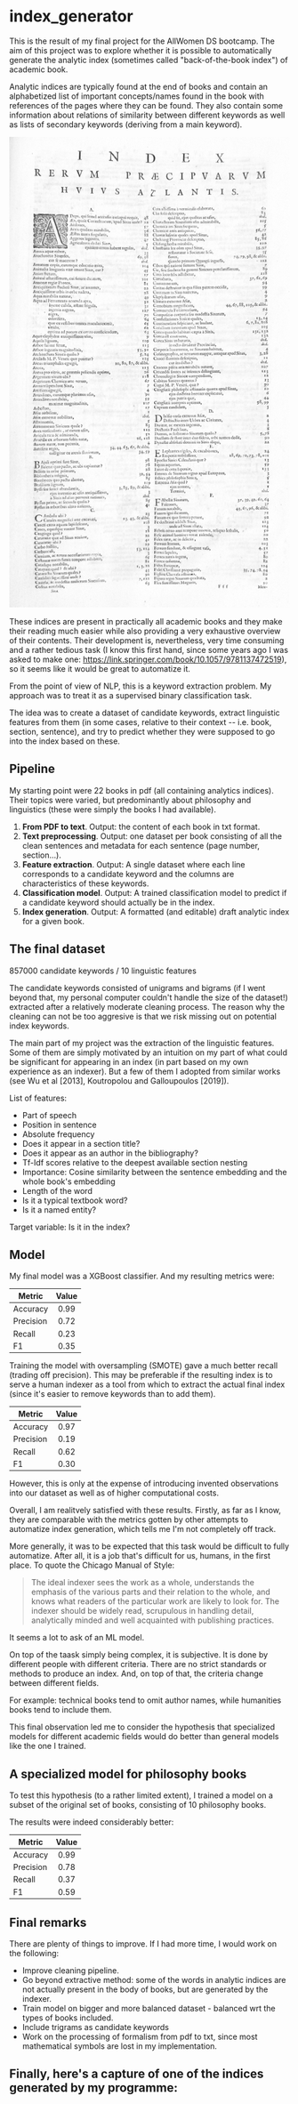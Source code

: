 # index_generator

This is the result of my final project for the AllWomen DS bootcamp. The aim of this project was to explore whether it is possible to automatically generate the analytic index (sometimes called "back-of-the-book index") of academic book.

Analytic indices are typically found at the end of books and contain an alphabetized list of important concepts/names found in the book with references of the pages where they can be found. They also contain some information about relations of similarity between different keywords as well as lists of secondary keywords (deriving from a main keyword).

![A very old index](./doc/Novus_Atlas_Sinensis_-_First_page_of_the_index.jpg "A very old index")


These indices are present in practically all academic books and they make their reading much easier while also providing a very exhaustive overview of their contents. Their development is, nevertheless, very time consuming and a rather tedious task (I know this first hand, since some years ago I was asked to make one: https://link.springer.com/book/10.1057/9781137472519), so it seems like it would be great to automatize it.

From the point of view of NLP, this is a keyword extraction problem. My approach was to treat it as a supervised binary classification task.

The idea was to create a dataset of candidate keywords, extract linguistic features from them (in some cases, relative to their context -- i.e. book, section, sentence), and try to predict whether they were supposed to go into the index based on these.

## Pipeline

My starting point were 22 books in pdf (all containing analytics indices). Their topics were varied, but predominantly about philosophy and linguistics (these were simply the books I had available).

1) **From PDF to text**. Output: the content of each book in txt format. 
2) **Text preprocessing**. Output: one dataset per book consisting of all the clean sentences and metadata for each sentence (page number, section…).
3) **Feature extraction**. Output: A single dataset where each line corresponds to a candidate keyword and the columns are characteristics of these keywords.
4) **Classification model**. Output: A trained classification model to predict if a candidate keyword should actually be in the index.
5) **Index generation**. Output: A formatted (and editable) draft analytic index for a given book.

## The final dataset

857000 candidate keywords / 10 linguistic features

The candidate keywords consisted of unigrams and bigrams (if I went beyond that, my personal computer couldn't handle the size of the dataset!) extracted after a relatively moderate cleaning process. The reason why the cleaning can not be too aggresive is that we risk missing out on potential index keywords.

The main part of my project was the extraction of the linguistic features. Some of them are simply motivated by an intuition on my part of what could be significant for appearing in an index (in part based on my own experience as an indexer). But a few of them I adopted from similar works (see Wu et al [2013], Koutropolou and Galloupoulos [2019]).

List of features:

- Part of speech
- Position in sentence
- Absolute frequency
- Does it appear in a section title?
- Does it appear as an author in the bibliography?
- Tf-Idf scores relative to the deepest available section nesting
- Importance: Cosine similarity between the sentence embedding and the whole book's embedding
- Length of the word
- Is it a typical textbook word?
- Is it a named entity?

Target variable: Is it in the index?


## Model

My final model was a XGBoost classifier. And my resulting metrics were:

| Metric| Value|
| ------------- |:-------------:|
| Accuracy       | 0.99          |
| Precision| 0.72 |
| Recall| 0.23|
| F1| 0.35|

Training the model with oversampling (SMOTE) gave a much better recall (trading off precision). This may be preferable if the resulting index is to serve a human indexer as a tool from which to extract the actual final index (since it's easier to remove keywords than to add them). 

| Metric| Value|
| ------------- |:-------------:|
|Accuracy| 0.97|
|Precision | 0.19|
|Recall | 0.62|
|F1 | 0.30|

However, this is only at the expense of introducing invented observations into our dataset as well as of higher computational costs.

Overall, I am realitvely satisfied with these results. Firstly, as far as I know, they are comparable with the metrics gotten by other attempts to automatize index generation, which tells me I'm not completely off track. 

More generally, it was to be expected that this task would be difficult to fully automatize. After all, it is a job that's difficult for us, humans, in the first place. To quote the Chicago Manual of Style:

>The ideal indexer sees the work as a whole, understands the emphasis of the various parts and their relation to the whole, and knows what readers of the particular work are likely to look for. The indexer should be widely read, scrupulous in handling detail, analytically minded and well acquainted with publishing practices.

It seems a lot to ask of an ML model. 

On top of the taask simply being complex, it is subjective. It is done by different people with different criteria. There are no strict standards or methods to produce an index. And, on top of that, the criteria change between different fields.

For example: technical books tend to omit author names, while humanities books tend to include them.

This final observation led me to consider the hypothesis that specialized models for different academic fields would do better than general models like the one I trained.

## A specialized model for philosophy books

To test this hypothesis (to a rather limited extent), I trained a model on a subset of the original set of books, consisting of 10 philosophy books.

The results were indeed considerably better:


| Metric| Value|
| ------------- |:-------------:|
|Accuracy| 0.99|
|Precision | 0.78|
|Recall | 0.37|
|F1 | 0.59|


## Final remarks

There are plenty of things to improve. 
If I had more time, I would work on the following:

- Improve cleaning pipeline.
- Go beyond extractive method: some of the words in analytic indices are not actually present in the body of books, but are generated by the indexer.
- Train model on bigger and more balanced dataset - balanced wrt the types of books included.
- Include trigrams as candidate keywords
- Work on the processing of formalism from pdf to txt, since most mathematical symbols are lost in my implementation.

## Finally, here's a capture of one of the indices generated by my programme:









